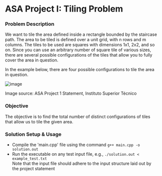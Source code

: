 # ASA Project I: Tiling Problem

### Problem Description
We want to tile the area defined inside a rectangle bounded by the staircase path. 
The area to be tiled is defined over a unit grid, with n rows and m columns. 
The tiles to be used are squares with dimensions 1x1, 2x2, and so on. Since 
you can use an arbitrary number of square tile of various sizes, there are 
several possible configurations of the tiles that allow you to fully cover 
the area in question.

In the example below, there are four possible configurations to tile the area in 
question.


![image](https://user-images.githubusercontent.com/37951789/225890889-68c02886-2b02-41f3-b97f-bdc83a0c483d.png)

Image source: ASA Project 1 Statement, Instituto Superior Técnico

### Objective
The objective is to find the total number of distinct configurations of tiles 
that allow us to tile the given area.

### Solution Setup & Usage
- Compile the 'main.cpp' file using the command `g++ main.cpp -o solution.out`
- Run the executable on any test input file, e.g., `./solution.out < example_test.txt`  
Note that the input file should adhere to the input structure laid out by the project statement
  
